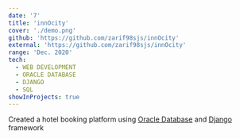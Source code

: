 ```yaml
---
date: '7'
title: 'innOcity'
cover: './demo.png'
github: 'https://github.com/zarif98sjs/innOcity'
external: 'https://github.com/zarif98sjs/innOcity'
range: 'Dec. 2020'
tech:
  - WEB DEVELOPMENT
  - ORACLE DATABASE 
  - DJANGO
  - SQL
showInProjects: true
---
```


Created a hotel booking platform using [Oracle Database](https://www.oracle.com/database/) and [Django](https://www.djangoproject.com/) framework